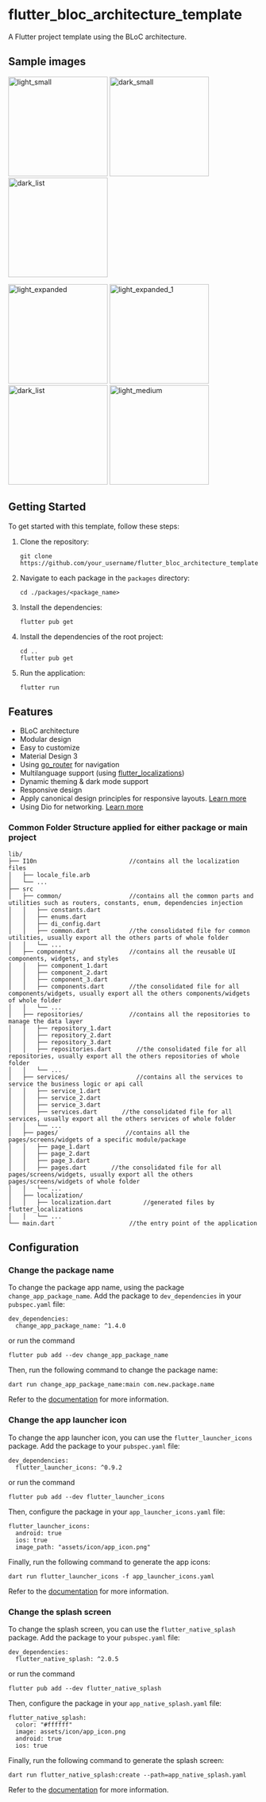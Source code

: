 # flutter_bloc_architecture_template

A Flutter project template using the BLoC architecture.

## Sample images

<p>
  <img src="assets/images/light_small.png" alt="light_small" width="200"/>
  <img src="assets/images/dark_smal.png" alt="dark_small" width="200"/>
  <img src="assets/images/dark_list.png" alt="dark_list" width="200"/>
</p>
<p>
  <img src="assets/images/light_expanded.png" alt="light_expanded" width="200"/>
  <img src="assets/images/light_expanded_1.png" alt="light_expanded_1" width="200"/>
  <img src="assets/images/ligt_large.png" alt="dark_list" width="200"/>
  <img src="assets/images/light_medium.png" alt="light_medium" width="200"/>
</p>

## Getting Started

To get started with this template, follow these steps:

1. Clone the repository:

   ```
   git clone https://github.com/your_username/flutter_bloc_architecture_template.git
   ```

2. Navigate to each package in the `packages` directory:

   ```
   cd ./packages/<package_name>
   ```

3. Install the dependencies:

   ```
   flutter pub get
   ```

4. Install the dependencies of the root project:

   ```
   cd ..
   flutter pub get

   ```

5. Run the application:
   ```
   flutter run
   ```

## Features

- BLoC architecture
- Modular design
- Easy to customize
- Material Design 3
- Using [go_router](https://pub.dev/packages/go_router) for navigation
- Multilanguage support (using [flutter_localizations](https://pub.dev/packages/flutter_localizations))
- Dynamic theming & dark mode support
- Responsive design
- Apply canonical design principles for responsive layouts. [Learn more](https://m3.material.io/foundations/layout/canonical-layouts/overview)
- Using Dio for networking. [Learn more](https://pub.dev/packages/dio)

### Common Folder Structure applied for either package or main project

```
lib/
├── I10n                          //contains all the localization files
│   ├── locale_file.arb
│   └── ...
├── src
│   ├── common/                   //contains all the common parts and utilities such as routers, constants, enum, dependencies injection
│   │   ├── constants.dart
│   │   ├── enums.dart
│   │   ├── di_config.dart
│   │   ├── common.dart           //the consolidated file for common utilities, usually export all the others parts of whole folder
│   │   └── ...
│   ├── components/               //contains all the reusable UI components, widgets, and styles
│   │   ├── component_1.dart
│   │   ├── component_2.dart
│   │   ├── component_3.dart
│   │   ├── components.dart       //the consolidated file for all components/widgets, usually export all the others components/widgets of whole folder
│   │   └── ...
│   ├── repositories/             //contains all the repositories to manage the data layer
│   │   ├── repository_1.dart
│   │   ├── repository_2.dart
│   │   ├── repository_3.dart
│   │   ├── repositories.dart       //the consolidated file for all repositories, usually export all the others repositories of whole folder
│   │   └── ...
│   ├── services/                   //contains all the services to service the business logic or api call
│   │   ├── service_1.dart
│   │   ├── service_2.dart
│   │   ├── service_3.dart
│   │   ├── services.dart       //the consolidated file for all services, usually export all the others services of whole folder
│   │   └── ...
│   ├── pages/                   //contains all the pages/screens/widgets of a specific module/package
│   │   ├── page_1.dart
│   │   ├── page_2.dart
│   │   ├── page_3.dart
│   │   ├── pages.dart       //the consolidated file for all pages/screens/widgets, usually export all the others pages/screens/widgets of whole folder
│   │   └── ...
│   ├── localization/
│   │   ├── localization.dart         //generated files by flutter_localizations
│   │   └── ...
└── main.dart                     //the entry point of the application
```

## Configuration

### Change the package name

To change the package app name, using the package `change_app_package_name`.
Add the package to `dev_dependencies` in your `pubspec.yaml` file:

```
dev_dependencies:
  change_app_package_name: ^1.4.0
```

or run the command

```
flutter pub add --dev change_app_package_name
```

Then, run the following command to change the package name:

```
dart run change_app_package_name:main com.new.package.name
```

Refer to the [documentation](https://pub.dev/packages/change_app_package_name) for more information.

### Change the app launcher icon

To change the app launcher icon, you can use the `flutter_launcher_icons` package. Add the package to your `pubspec.yaml` file:

```
dev_dependencies:
  flutter_launcher_icons: ^0.9.2
```

or run the command

```
flutter pub add --dev flutter_launcher_icons
```

Then, configure the package in your `app_launcher_icons.yaml` file:

```
flutter_launcher_icons:
  android: true
  ios: true
  image_path: "assets/icon/app_icon.png"
```

Finally, run the following command to generate the app icons:

```
dart run flutter_launcher_icons -f app_launcher_icons.yaml
```

Refer to the [documentation](https://pub.dev/packages/flutter_launcher_icons) for more information.

### Change the splash screen

To change the splash screen, you can use the `flutter_native_splash` package. Add the package to your `pubspec.yaml` file:

```
dev_dependencies:
  flutter_native_splash: ^2.0.5
```

or run the command

```
flutter pub add --dev flutter_native_splash
```

Then, configure the package in your `app_native_splash.yaml` file:

```
flutter_native_splash:
  color: "#ffffff"
  image: assets/icon/app_icon.png
  android: true
  ios: true
```

Finally, run the following command to generate the splash screen:

```
dart run flutter_native_splash:create --path=app_native_splash.yaml
```

Refer to the [documentation](https://pub.dev/packages/flutter_native_splash) for more information.
